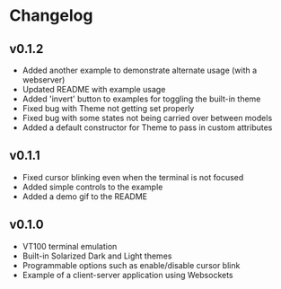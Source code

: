 # Changelog

## v0.1.2

- Added another example to demonstrate alternate usage (with a webserver)
- Updated README with example usage
- Added 'invert' button to examples for toggling the built-in theme
- Fixed bug with Theme not getting set properly
- Fixed bug with some states not being carried over between models
- Added a default constructor for Theme to pass in custom attributes

## v0.1.1

- Fixed cursor blinking even when the terminal is not focused
- Added simple controls to the example
- Added a demo gif to the README

## v0.1.0

- VT100 terminal emulation
- Built-in Solarized Dark and Light themes
- Programmable options such as enable/disable cursor blink
- Example of a client-server application using Websockets